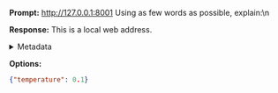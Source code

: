 **Prompt:**
http://127.0.0.1:8001
 Using as few words as possible, explain:\n

**Response:**
This is a local web address.

<details><summary>Metadata</summary>

- Duration: 638 ms
- Datetime: 2023-08-30T18:26:33.814190
- Model: gpt-3.5-turbo-0613

</details>

**Options:**
```json
{"temperature": 0.1}
```


